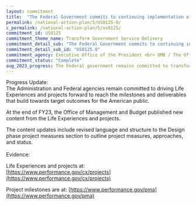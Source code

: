 ```yaml
---
layout: commitment
title:  "The Federal Government commits to continuing implementation of Executive Order 14058. In 2023, specific implementation projects will be selected by agency leaders and shared on http://www.performance.gov with appropriate measures of success. The Federal Government commits to continuing implementation of Executive Order 14058."
permalink: /national-action-plan/5/US0125-0/
c_permalink: /national-action-plan/5/us0125/
commitment_id: US0125
commitment_theme_name: Transform Government Service Delivery
commitment_detail_sub: "The Federal Government commits to continuing implementation of Executive Order 14058. In 2023, specific implementation projects will be selected by agency leaders and shared on http://www.performance.gov with appropriate measures of success. The Federal Government commits to continuing implementation of Executive Order 14058."
commitment_detail_sub_id: "US0125.0"
commitment_agency: Executive Office of the President <br> OMB / The Office of Performance and Personnel Management
commitment_status: "Complete"
aug_2023_progress: The Federal government remains committed to transforming customer experience and service delivery. Associated efforts are updated on quarterly at<a href="https://www.performance.gov/pma/cx/"> https://www.performance.gov/pma/cx/</a>.<br><br>In March 2023, the Administration shared a point-by-point update on each of the individual agency commitments in Section 4 of the EO:<a href="https://www.performance.gov/cx/executive-order/"> https://www.performance.gov/cx/executive-order/</a><br><br>Further, in Jan. 2023, the Administration shared the results of all 5 Life Experience Discovery sprints, culminating in the announcement of 9 projects based in priority customer pain points in March 2023.<a href="https://www.performance.gov/cx/projects/">https://www.performance.gov/cx/projects/</a><br><br><a href="https://www.whitehouse.gov/omb/briefing-room/2023/03/03/fact-sheet-biden-harris-administration-launches-nine-life-experience-projects-to-streamline-service-delivery-for-the-american-people/">https://www.whitehouse.gov/omb/briefing-room/2023/03/03/fact-sheet-biden-harris-administration-launches-nine-life-experience-projects-to-streamline-service-delivery-for-the-american-people/</a><br><br>Most recently, in June 2023, the Administration shared milestones and deliverables for each of the 9 projects, as well as 2 additional projects:<a href="https://www.performance.gov/pma/cx/strategy/2/">https://www.performance.gov/pma/cx/strategy/2/</a>
---
```

Progress Update: <br>
The Administration and Federal agencies remain committed to driving Life Experiences and projects forward to reach the milestones and deliverables that build towards target outcomes for the American public.
 
At the end of FY23, the Office of Management and Budget published new content from the Life Experiences and projects.
 
The content updates include revised language and structure to the Design phase project measures section to outline project measures, approaches, and status.<br>
<br>
Evidence: <br>

Life Experiences and projects at: [https://www.performance.gov/cx/projects](https://www.performance.gov/cx/projects)
 
Project milestones are at: [https://www.performance.gov/pma](https://www.performance.gov/pma)
